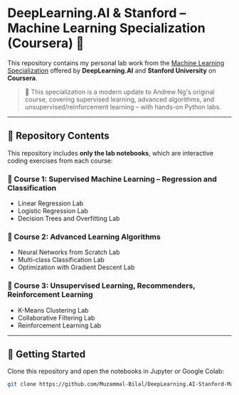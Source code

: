# DeepLearning.AI & Stanford – Machine Learning Specialization (Coursera) 🧠

This repository contains my personal lab work from the [Machine Learning Specialization](https://www.coursera.org/specializations/machine-learning-introduction) offered by **DeepLearning.AI** and **Stanford University** on **Coursera**.

> 🔬 This specialization is a modern update to Andrew Ng's original course, covering supervised learning, advanced algorithms, and unsupervised/reinforcement learning – with hands-on Python labs.

---

## 📂 Repository Contents

This repository includes **only the lab notebooks**, which are interactive coding exercises from each course:

### 🧪 Course 1: Supervised Machine Learning – Regression and Classification
- Linear Regression Lab
- Logistic Regression Lab
- Decision Trees and Overfitting Lab

### 🧪 Course 2: Advanced Learning Algorithms
- Neural Networks from Scratch Lab
- Multi-class Classification Lab
- Optimization with Gradient Descent Lab

### 🧪 Course 3: Unsupervised Learning, Recommenders, Reinforcement Learning
- K-Means Clustering Lab
- Collaborative Filtering Lab
- Reinforcement Learning Lab

---

## 🚀 Getting Started

Clone this repository and open the notebooks in Jupyter or Google Colab:

```bash
git clone https://github.com/Muzammal-Bilal/DeepLearning.AI-Stanford-Machine-Learning-Specialization-on-Coursera.git
